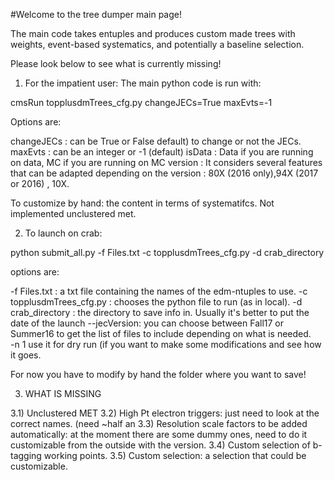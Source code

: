 #Welcome to the tree dumper main page! 


The main code takes entuples and produces custom made trees with weights, event-based systematics, and potentially a baseline selection.

Please look below to see what is currently missing!

1) For the impatient user:
The main python code is run with:

cmsRun topplusdmTrees_cfg.py changeJECs=True maxEvts=-1 

Options are:

changeJECs : can be True or False default) to change or not the JECs.
maxEvts : can be an integer or -1 (default)
isData : Data if you are running on data, MC if you are running on MC
version : It considers several features that can be adapted depending on the version : 80X (2016 only),94X (2017 or 2016) , 10X. 

To customize by hand: the content in terms of systematifcs. Not implemented unclustered met.

2) To launch on crab:

python submit_all.py -f Files.txt -c topplusdmTrees_cfg.py -d crab_directory 

options are: 

-f Files.txt : a txt file containing the names of the edm-ntuples to use.
-c topplusdmTrees_cfg.py : chooses the python file to run (as in local).
-d crab_directory : the directory to save info in. Usually it's better to put the date of the launch
--jecVersion: you can choose between Fall17 or Summer16 to get the list of files to include depending on what is needed.  
-n 1 use it for dry run (if you want to make some modifications and see how it goes.

For now you have to modify by hand the folder where you want to save!

3) WHAT IS MISSING

3.1) Unclustered MET 
3.2) High Pt electron triggers: just need to look at the correct names. (need ~half an 
3.3) Resolution scale factors to be added automatically: at the moment there are some dummy ones, need to do it customizable from the outside with the version.
3.4) Custom selection of b-tagging working points.
3.5) Custom selection: a selection that could be customizable.

